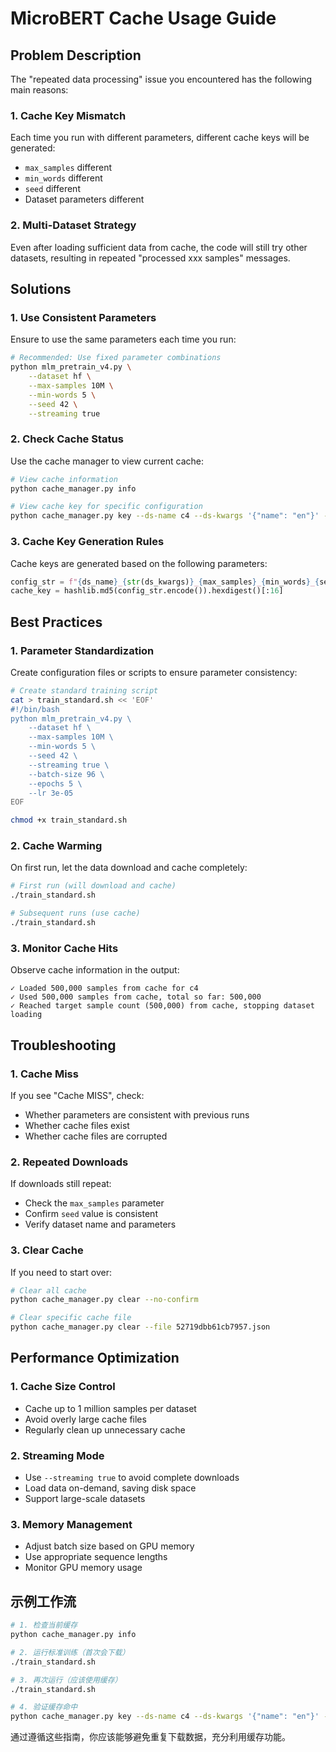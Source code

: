# MicroBERT Cache Usage Guide

## Problem Description

The "repeated data processing" issue you encountered has the following main reasons:

### 1. Cache Key Mismatch
Each time you run with different parameters, different cache keys will be generated:
- `max_samples` different
- `min_words` different  
- `seed` different
- Dataset parameters different

### 2. Multi-Dataset Strategy
Even after loading sufficient data from cache, the code will still try other datasets, resulting in repeated "processed xxx samples" messages.

## Solutions

### 1. Use Consistent Parameters
Ensure to use the same parameters each time you run:

```bash
# Recommended: Use fixed parameter combinations
python mlm_pretrain_v4.py \
    --dataset hf \
    --max-samples 10M \
    --min-words 5 \
    --seed 42 \
    --streaming true
```

### 2. Check Cache Status
Use the cache manager to view current cache:

```bash
# View cache information
python cache_manager.py info

# View cache key for specific configuration
python cache_manager.py key --ds-name c4 --ds-kwargs '{"name": "en"}' --max-samples 10000000
```

### 3. Cache Key Generation Rules
Cache keys are generated based on the following parameters:
```python
config_str = f"{ds_name}_{str(ds_kwargs)}_{max_samples}_{min_words}_{seed}"
cache_key = hashlib.md5(config_str.encode()).hexdigest()[:16]
```

## Best Practices

### 1. Parameter Standardization
Create configuration files or scripts to ensure parameter consistency:

```bash
# Create standard training script
cat > train_standard.sh << 'EOF'
#!/bin/bash
python mlm_pretrain_v4.py \
    --dataset hf \
    --max-samples 10M \
    --min-words 5 \
    --seed 42 \
    --streaming true \
    --batch-size 96 \
    --epochs 5 \
    --lr 3e-05
EOF

chmod +x train_standard.sh
```

### 2. Cache Warming
On first run, let the data download and cache completely:

```bash
# First run (will download and cache)
./train_standard.sh

# Subsequent runs (use cache)
./train_standard.sh
```

### 3. Monitor Cache Hits
Observe cache information in the output:
```
✓ Loaded 500,000 samples from cache for c4
✓ Used 500,000 samples from cache, total so far: 500,000
✓ Reached target sample count (500,000) from cache, stopping dataset loading
```

## Troubleshooting

### 1. Cache Miss
If you see "Cache MISS", check:
- Whether parameters are consistent with previous runs
- Whether cache files exist
- Whether cache files are corrupted

### 2. Repeated Downloads
If downloads still repeat:
- Check the `max_samples` parameter
- Confirm `seed` value is consistent
- Verify dataset name and parameters

### 3. Clear Cache
If you need to start over:
```bash
# Clear all cache
python cache_manager.py clear --no-confirm

# Clear specific cache file
python cache_manager.py clear --file 52719dbb61cb7957.json
```

## Performance Optimization

### 1. Cache Size Control
- Cache up to 1 million samples per dataset
- Avoid overly large cache files
- Regularly clean up unnecessary cache

### 2. Streaming Mode
- Use `--streaming true` to avoid complete downloads
- Load data on-demand, saving disk space
- Support large-scale datasets

### 3. Memory Management
- Adjust batch size based on GPU memory
- Use appropriate sequence lengths
- Monitor GPU memory usage

## 示例工作流

```bash
# 1. 检查当前缓存
python cache_manager.py info

# 2. 运行标准训练（首次会下载）
./train_standard.sh

# 3. 再次运行（应该使用缓存）
./train_standard.sh

# 4. 验证缓存命中
python cache_manager.py key --ds-name c4 --ds-kwargs '{"name": "en"}' --max-samples 10000000
```

通过遵循这些指南，你应该能够避免重复下载数据，充分利用缓存功能。
